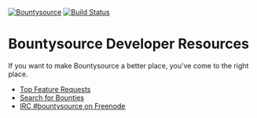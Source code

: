 [![Bountysource](https://www.bountysource.com/badge/team?team_id=1&style=bounties_posted)](https://www.bountysource.com/teams/bountysource/bounties?utm_source=Bountysource&utm_medium=shield&utm_campaign=bounties_posted) [![Build Status](https://travis-ci.org/bountysource/core.svg?branch=master)](https://travis-ci.org/bountysource/core)

# Bountysource Developer Resources

If you want to make Bountysource a better place, you've come to the right place.

* [Top Feature Requests](https://www.bountysource.com/teams/bountysource/issues)
* [Search for Bounties](https://www.bountysource.com/teams/bountysource)
* [IRC #bountysource on Freenode](https://kiwiirc.com/client/chat.freenode.net:+6697/?nick=Bountyuser|?#Bountysource)
